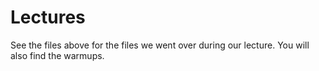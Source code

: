 # Lectures
See the files above for the files we went over during our lecture. You will also find the warmups.
